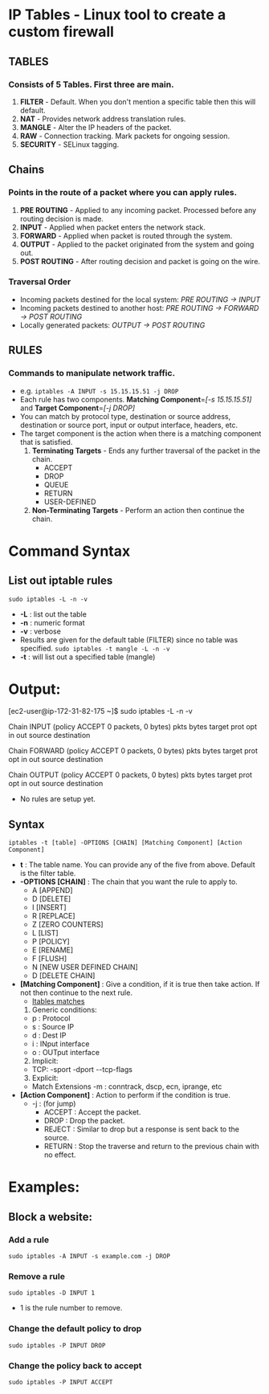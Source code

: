 # IP Tables - Linux tool to create a custom firewall

## TABLES
### Consists of 5 Tables. First three are main.
1. **FILTER** - Default. When you don't mention a specific table then this will default. 
2. **NAT** - Provides network address translation rules. 
3. **MANGLE** - Alter the IP headers of the packet.
4. **RAW** - Connection tracking. Mark packets for ongoing session.
5. **SECURITY** - SELinux tagging. 

## Chains
### Points in the route of a packet where you can apply rules. 
1. **PRE ROUTING** - Applied to any incoming packet. Processed before any routing decision is made.
2. **INPUT** - Applied when packet enters the network stack.
3. **FORWARD** - Applied when packet is routed through the system.
4. **OUTPUT** - Applied to the packet originated from the system and going out.
5. **POST ROUTING** - After routing decision and packet is going on the wire.

### Traversal Order
- Incoming packets destined for the local system: *PRE ROUTING -> INPUT*
- Incoming packets destined to another host: *PRE ROUTING -> FORWARD -> POST ROUTING*
- Locally generated packets: *OUTPUT -> POST ROUTING*

## RULES
### Commands to manipulate network traffic.
- e.g. `iptables -A INPUT -s 15.15.15.51 -j DROP`
- Each rule has two components. **Matching Component**=*[-s 15.15.15.51]* and **Target Component**=*[-j DROP]*
- You can match by protocol type, destination or source address, destination or source port, input or output interface, headers, etc.
- The target component is the action when there is a matching component that is satisfied.
  1. **Terminating Targets** - Ends any further traversal of the packet in the chain.
     - ACCEPT
     - DROP
     - QUEUE
     - RETURN
     - USER-DEFINED
  2. **Non-Terminating Targets** - Perform an action then continue the chain. 


# Command Syntax

## List out iptable rules
`sudo iptables -L -n -v`
- **-L** : list out the table
- **-n** : numeric format
- **-v** : verbose
- Results are given for the default table (FILTER) since no table was specified.
`sudo iptables -t mangle -L -n -v`
- **-t** : will list out a specified table (mangle)

# Output:
[ec2-user@ip-172-31-82-175 ~]$ sudo iptables -L -n -v

Chain INPUT (policy ACCEPT 0 packets, 0 bytes)
 pkts bytes target     prot opt in     out     source               destination         

Chain FORWARD (policy ACCEPT 0 packets, 0 bytes)
 pkts bytes target     prot opt in     out     source               destination         

Chain OUTPUT (policy ACCEPT 0 packets, 0 bytes)
 pkts bytes target     prot opt in     out     source               destination    

- No rules are setup yet.

## Syntax
`iptables -t [table] -OPTIONS [CHAIN] [Matching Component] [Action Component]`
- **t** : The table name. You can provide any of the five from above. Default is the filter table.
- **-OPTIONS [CHAIN]** : The chain that you want the rule to apply to.
  - A [APPEND] 
  - D [DELETE]
  - I [INSERT]
  - R [REPLACE]
  - Z [ZERO COUNTERS]
  - L [LIST]
  - P [POLICY]
  - E [RENAME]
  - F [FLUSH]
  - N [NEW USER DEFINED CHAIN]
  - D [DELETE CHAIN]
- **[Matching Component]** : Give a condition, if it is true then take action. If not then continue to the next rule.
  - [Itables matches](https://www.frozentux.net/iptables-tutorial/chunkyhtml/c2264.html)
  1. Generic conditions:
    - p : Protocol
    - s : Source IP
    - d : Dest IP
    - i : INput interface
    - o : OUTput interface
  2. Implicit:
    - TCP:
      -sport
      -dport
    --tcp-flags
  3. Explicit:
    - Match Extensions
    -m : conntrack, dscp, ecn, iprange, etc
- **[Action Component]** : Action to perform if the condition is true.
  - -j : (for jump)
    - ACCEPT : Accept the packet.
    - DROP : Drop the packet.
    - REJECT : Similar to drop but a response is sent back to the source.
    - RETURN : Stop the traverse and return to the previous chain with no effect.

# Examples:

## Block a website:

### Add a rule
`sudo iptables -A INPUT -s example.com -j DROP`

### Remove a rule
`sudo iptables -D INPUT 1`
- 1 is the rule number to remove.

### Change the default policy to drop
`sudo iptables -P INPUT DROP`

### Change the policy back to accept
`sudo iptables -P INPUT ACCEPT`

